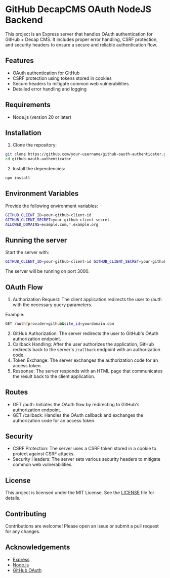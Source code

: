 # GitHub DecapCMS OAuth NodeJS Backend

This project is an Express server that handles OAuth authentication for GitHub + Decap CMS. It includes proper error handling, CSRF protection, and security headers to ensure a secure and reliable authentication flow.

## Features

- OAuth authentication for GitHub
- CSRF protection using tokens stored in cookies
- Secure headers to mitigate common web vulnerabilities
- Detailed error handling and logging

## Requirements

- Node.js (version 20 or later)

## Installation

1. Clone the repository:

```sh
git clone https://github.com/your-username/github-oauth-authenticator.git
cd github-oauth-authenticator
```

2. Install the dependencies:

```sh
npm install
```

## Environment Variables

Provide the following environment variables:

```sh
GITHUB_CLIENT_ID=your-github-client-id
GITHUB_CLIENT_SECRET=your-github-client-secret
ALLOWED_DOMAINS=example.com,*.example.org
```

## Running the server

Start the server with:

```sh
GITHUB_CLIENT_ID=your-github-client-id GITHUB_CLIENT_SECRET=your-github-client-secret ALLOWED_DOMAINS=example.com,*.example.org npm start
```

The server will be running on port 3000.

## OAuth Flow

1. Authorization Request: The client application redirects the user to /auth with the necessary query parameters.

Example:

```sh
GET /auth?provider=github&site_id=yourdomain.com
```

2. GitHub Authorization: The server redirects the user to GitHub's OAuth authorization endpoint.
3. Callback Handling: After the user authorizes the application, GitHub redirects back to the server's `/callback` endpoint with an authorization code.
4. Token Exchange: The server exchanges the authorization code for an access token.
5. Response: The server responds with an HTML page that communicates the result back to the client application.

## Routes

- GET /auth: Initiates the OAuth flow by redirecting to GitHub's authorization endpoint.
- GET /callback: Handles the OAuth callback and exchanges the authorization code for an access token.

## Security

- CSRF Protection: The server uses a CSRF token stored in a cookie to protect against CSRF attacks.
- Security Headers: The server sets various security headers to mitigate common web vulnerabilities.

## License

This project is licensed under the MIT License. See the [LICENSE](./LICENSE) file for details.

## Contributing

Contributions are welcome! Please open an issue or submit a pull request for any changes.

## Acknowledgements

- [Express](https://expressjs.com/)
- [Node.js](https://nodejs.org/)
- [GitHub OAuth](https://docs.github.com/en/apps/oauth-apps/building-oauth-apps/authorizing-oauth-apps)
